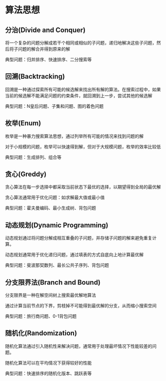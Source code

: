 # 算法思想

## 分治(Divide and Conquer)

将一个复杂的问题分解成若干个相同或相似的子问题，递归地解决这些子问题，然后将子问题的解合并得到原来的解

典型问题：归并排序、快速排序、二分搜索等

## 回溯(Backtracking)

回溯是一种通过探索所有可能的候选解来找出所有解的算法。在搜索过程中，如果当前的候选解不能满足问题的约束条件，就回溯到上一步，尝试其他的候选解

典型问题：N皇后问题、子集和问题、图的着色问题

## 枚举(Enum)

枚举是一种暴力搜索算法思想，通过列举所有可能的情况来找到问题的解

对于小规模的问题，枚举可以快速得到解，但对于大规模问题，枚举的效率比较低

典型问题：生成排列、组合等

## 贪心(Greddy)

贪心算法在每一步选择中都采取当前状态下最优的选择，以期望得到全局的最优解

贪心算法通常用于优化问题：如求解最大值或最小值

典型问题：霍夫曼编码、最小生成树、背包问题

## 动态规划(Dynamic Programming)

动态规划通过将问题分解成相互重叠的子问题，并存储子问题的解来避免重复计算。

动态规划通常用于优化递归问题，通过填表的方式自底向上地计算最优解

典型问题：斐波那契数列、最长公共子序列、背包问题

## 分支限界法(Branch and Bound)

分支限界是一种在解空间树上搜索最优解地算法

通过计算当前节点的下界，剪枝掉不可能得到最优解的分支，从而缩小搜索空间

典型问题：旅行商问题、0-1背包问题

## 随机化(Randomization)

随机化算法通过引入随机性来解决问题，通常用于处理最坏情况下性能较差的问题。

随机化算法可以在平均情况下获得较好的性能

典型问题：快速排序的随机化版本、跳跃表等
